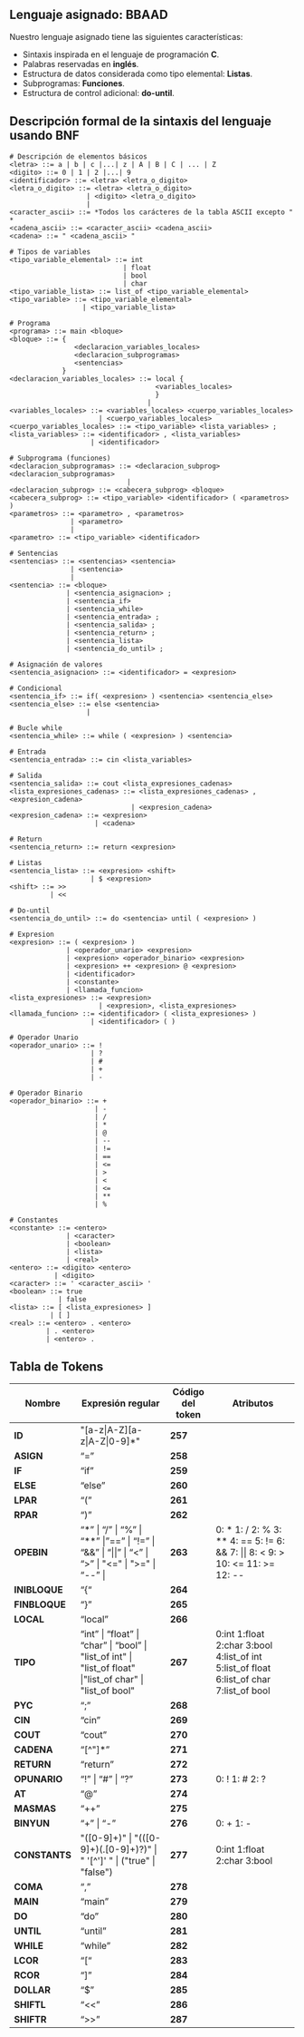 ## Lenguaje asignado: BBAAD

Nuestro lenguaje asignado tiene las siguientes características:

- Sintaxis inspirada en el lenguaje de programación **C**.
- Palabras reservadas en **inglés**.
- Estructura de datos considerada como tipo elemental: **Listas**.
- Subprogramas: **Funciones**.
- Estructura de control adicional: **do-until**.

## Descripción formal de la sintaxis del lenguaje usando BNF

```BNF
# Descripción de elementos básicos
<letra> ::= a | b | c |...| z | A | B | C | ... | Z
<digito> ::= 0 | 1 | 2 |...| 9
<identificador> ::= <letra> <letra_o_digito>
<letra_o_digito> ::= <letra> <letra_o_digito> 
                   | <digito> <letra_o_digito> 
     		       | 
<caracter_ascii> ::= *Todos los carácteres de la tabla ASCII excepto " *
<cadena_ascii> ::= <caracter_ascii> <cadena_ascii>
<cadena> ::= " <cadena_ascii> "

# Tipos de variables
<tipo_variable_elemental> ::= int
                            | float
                            | bool
                            | char
<tipo_variable_lista> ::= list_of <tipo_variable_elemental>
<tipo_variable> ::= <tipo_variable_elemental> 
                  | <tipo_variable_lista>
          
# Programa
<programa> ::= main <bloque>
<bloque> ::= {
				<declaracion_variables_locales>
				<declaracion_subprogramas>
				<sentencias>
			 }
<declaracion_variables_locales> ::= local {
								    <variables_locales>
								    }
								  |
<variables_locales> ::= <variables_locales> <cuerpo_variables_locales>
					  | <cuerpo_variables_locales>
<cuerpo_variables_locales> ::= <tipo_variable> <lista_variables> ;
<lista_variables> ::= <identificador> , <lista_variables>
					| <identificador>

# Subprograma (funciones)
<declaracion_subprogramas> ::= <declaracion_subprog> <declaracion_subprogramas>
							 |
<declaracion_subprog> ::= <cabecera_subprog> <bloque>
<cabecera_subprog> ::= <tipo_variable> <identificador> ( <parametros> )
<parametros> ::= <parametro> , <parametros>
			   | <parametro>
			   |
<parametro> ::= <tipo_variable> <identificador>

# Sentencias
<sentencias> ::= <sentencias> <sentencia> 
			   | <sentencia>
			   |
<sentencia> ::= <bloque>
			  | <sentencia_asignacion> ;
			  | <sentencia_if> 
			  | <sentencia_while> 
			  | <sentencia_entrada> ;
			  | <sentencia_salida> ;
			  | <sentencia_return> ;
			  | <sentencia_lista> 
			  | <sentencia_do_until> ;
			  
# Asignación de valores
<sentencia_asignacion> ::= <identificador> = <expresion> 

# Condicional
<sentencia_if> ::= if( <expresion> ) <sentencia> <sentencia_else> 
<sentencia_else> ::= else <sentencia>
				   |

# Bucle while
<sentencia_while> ::= while ( <expresion> ) <sentencia> 

# Entrada
<sentencia_entrada> ::= cin <lista_variables> 

# Salida
<sentencia_salida> ::= cout <lista_expresiones_cadenas> 
<lista_expresiones_cadenas> ::= <lista_expresiones_cadenas> , <expresion_cadena>
							  | <expresion_cadena>
<expresion_cadena> ::= <expresion>
				     | <cadena>

# Return
<sentencia_return> ::= return <expresion> 

# Listas 
<sentencia_lista> ::= <expresion> <shift>
                    | $ <expresion>
<shift> ::= >>
          | <<
          
# Do-until
<sentencia_do_until> ::= do <sentencia> until ( <expresion> ) 

# Expresion
<expresion> ::= ( <expresion> )
			  | <operador_unario> <expresion>
			  | <expresion> <operador_binario> <expresion>
			  | <expresion> ++ <expresion> @ <expresion> 
			  | <identificador>
			  | <constante>
			  | <llamada_funcion>
<lista_expresiones> ::= <expresion> 
				   	  | <expresion>, <lista_expresiones>
<llamada_funcion> ::= <identificador> ( <lista_expresiones> )
					| <identificador> ( )

# Operador Unario
<operador_unario> ::= !
					| ?
					| #
					| +
					| -
					
# Operador Binario
<operador_binario> ::= +
					 | -
					 | /
					 | * 
					 | @
					 | --
					 | !=
					 | ==
					 | <= 
					 | >
					 | <
					 | <=
					 | **
					 | %
					 
# Constantes
<constante> ::= <entero>
			  | <caracter>
			  | <boolean>
			  | <lista>
			  | <real>			  
<entero> ::= <digito> <entero> 
		   | <digito>		   
<caracter> ::= ' <caracter_ascii> '
<boolean> ::= true
			| false			
<lista> ::= [ <lista_expresiones> ]
		  | [ ]
<real> ::= <entero> . <entero>
		 | . <entero>
		 | <entero> .
```

## Tabla de Tokens



| **Nombre**    | **Expresión regular**                                        | **Código del token** | **Atributos**                                                |
| ------------- | ------------------------------------------------------------ | -------------------- | ------------------------------------------------------------ |
| **ID**        | "[a-z\|A-Z]\[a-z\|A-Z\|0-9]*"                                | **257**              |                                                              |
| **ASIGN**     | “=”                                                          | **258**              |                                                              |
| **IF**        | “if”                                                         | **259**              |                                                              |
| **ELSE**      | “else”                                                       | **260**              |                                                              |
| **LPAR**      | “(”                                                          | **261**              |                                                              |
| **RPAR**      | “)”                                                          | **262**              |                                                              |
| **OPEBIN**    | “*” \| “/” \| “%” \| “**” \|”==” \| “!=” \| “&&” \| “\|\|” \| “<” \| “>” \| "<=" \| ">=" \| “--” \| | **263**              | 0: * 1: / 2: % 3: ** 4: == 5: != 6: && 7: \|\| 8: < 9: > 10: <= 11: >= 12: -- |
| **INIBLOQUE** | “{“                                                          | **264**              |                                                              |
| **FINBLOQUE** | “}”                                                          | **265**              |                                                              |
| **LOCAL**     | “local”                                                      | **266**              |                                                              |
| **TIPO**      | “int” \| “float” \| “char” \| “bool” \| "list_of int" \| "list_of float"       \|"list_of char" \| "list_of bool" | **267**              | 0:int 1:float 2:char 3:bool 4:list_of int 5:list_of float 6:list_of char 7:list_of bool |
| **PYC**       | “;”                                                          | **268**              |                                                              |
| **CIN**       | “cin”                                                        | **269**              |                                                              |
| **COUT**      | “cout”                                                       | **270**              |                                                              |
| **CADENA**    | “\[^"]*”                                                     | **271**              |                                                              |
| **RETURN**    | “return”                                                     | **272**              |                                                              |
| **OPUNARIO**  | “!” \| “#” \| “?”                                            | **273**              | 0: ! 1: # 2: ?                                               |
| **AT**        | “@”                                                          | **274**              |                                                              |
| **MASMAS**    | “++”                                                         | **275**              |                                                              |
| **BINYUN**    | “+” \| “-”                                                   | **276**              | 0: + 1: -                                                    |
| **CONSTANTS** | \"([0-9]+)" \| "(([0-9]\+)(\.[0-9]+)?)" \|                  " \'\[^\']\'  " \| ("true" \| "false") | **277**              | 0:int 1:float 2:char 3:bool                                  |
| **COMA**      | “,”                                                          | **278**              |                                                              |
| **MAIN**      | “main”                                                       | **279**              |                                                              |
| **DO**        | “do”                                                         | **280**              |                                                              |
| **UNTIL**     | “until”                                                      | **281**              |                                                              |
| **WHILE**     | “while”                                                      | **282**              |                                                              |
| **LCOR**      | “[“                                                          | **283**              |                                                              |
| **RCOR**      | “]”                                                          | **284**              |                                                              |
| **DOLLAR**    | “$”                                                          | **285**              |                                                              |
| **SHIFTL**    | “<<”                                                         | **286**              |                                                              |
| **SHIFTR**    | “>>”                                                         | **287**              |                                                              |



